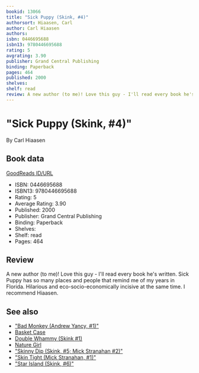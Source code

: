```yaml
---
bookid: 13066
title: "Sick Puppy (Skink, #4)"
authorsort: Hiaasen, Carl
author: Carl Hiaasen
authors: 
isbn: 0446695688
isbn13: 9780446695688
rating: 5
avgrating: 3.90
publisher: Grand Central Publishing
binding: Paperback
pages: 464
published: 2000
shelves: 
shelf: read
review: A new author (to me)! Love this guy - I'll read every book he's written. Sick Puppy has so many places and people that remind me of my years in Florida. Hilarious and eco-socio-economically incisive at the same time. I recommend Hiaasen.
---
```


# "Sick Puppy (Skink, #4)"

By Carl Hiaasen

## Book data

[GoodReads ID/URL](https://www.goodreads.com/book/show/13066)

- ISBN: 0446695688
- ISBN13: 9780446695688
- Rating: 5
- Average Rating: 3.90
- Published: 2000
- Publisher: Grand Central Publishing
- Binding: Paperback
- Shelves: 
- Shelf: read
- Pages: 464

## Review

A new author (to me)! Love this guy - I'll read every book he's written. Sick Puppy has so many places and people that remind me of my years in Florida. Hilarious and eco-socio-economically incisive at the same time. I recommend Hiaasen.


## See also

- ["Bad Monkey (Andrew Yancy, #1)"](Bad_Monkey_Andrew_Yancy__1.md)
- [Basket Case](Basket_Case.md)
- [Double Whammy (Skink #1)](Double_Whammy_Skink_1.md)
- [Nature Girl](Nature_Girl.md)
- ["Skinny Dip (Skink, #5; Mick Stranahan #2)"](Skinny_Dip_Skink__5;_Mick_Stranahan_2.md)
- ["Skin Tight (Mick Stranahan, #1)"](Skin_Tight_Mick_Stranahan__1.md)
- ["Star Island (Skink, #6)"](Star_Island_Skink__6.md)

